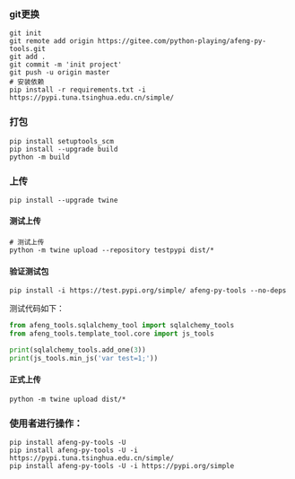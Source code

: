 
### git更换
```shell
git init
git remote add origin https://gitee.com/python-playing/afeng-py-tools.git
git add .
git commit -m 'init project'
git push -u origin master
# 安装依赖
pip install -r requirements.txt -i https://pypi.tuna.tsinghua.edu.cn/simple/
```

###  打包
```shell
pip install setuptools_scm
pip install --upgrade build
python -m build
```
### 上传
```shell
pip install --upgrade twine
```
#### 测试上传
```shell
# 测试上传
python -m twine upload --repository testpypi dist/*
```
#### 验证测试包
```shell
pip install -i https://test.pypi.org/simple/ afeng-py-tools --no-deps
```
测试代码如下：
```python
from afeng_tools.sqlalchemy_tool import sqlalchemy_tools
from afeng_tools.template_tool.core import js_tools

print(sqlalchemy_tools.add_one(3))
print(js_tools.min_js('var test=1;'))
```
#### 正式上传
```shell
python -m twine upload dist/*
```


### 使用者进行操作：
```shell
pip install afeng-py-tools -U
pip install afeng-py-tools -U -i https://pypi.tuna.tsinghua.edu.cn/simple/
pip install afeng-py-tools -U -i https://pypi.org/simple
```
